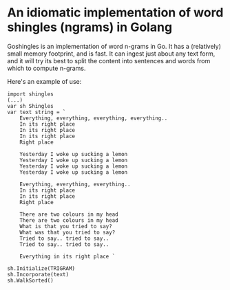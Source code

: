 # An idiomatic implementation of word shingles (ngrams) in Golang #

Goshingles is an implementation of word n-grams in Go. It has a (relatively) small memory footprint, and is fast. It can ingest just about any text form, and it will try its best to split the content into sentences and words from which to compute n-grams.

Here's an example of use:

    import shingles
    (...)
    var sh Shingles
    var text string = `
        Everything, everything, everything, everything..
        In its right place
        In its right place
        In its right place
        Right place

        Yesterday I woke up sucking a lemon
        Yesterday I woke up sucking a lemon
        Yesterday I woke up sucking a lemon
        Yesterday I woke up sucking a lemon

        Everything, everything, everything..
        In its right place
        In its right place
        Right place

        There are two colours in my head
        There are two colours in my head
        What is that you tried to say?
        What was that you tried to say?
        Tried to say.. tried to say..
        Tried to say.. tried to say..

        Everything in its right place `

    sh.Initialize(TRIGRAM)
    sh.Incorporate(text)
    sh.WalkSorted()